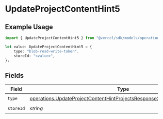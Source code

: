 # UpdateProjectContentHint5

## Example Usage

```typescript
import { UpdateProjectContentHint5 } from "@vercel/sdk/models/operations";

let value: UpdateProjectContentHint5 = {
    type: "blob-read-write-token",
    storeId: "<value>",
};
```

## Fields

| Field                                                                                                                                                                  | Type                                                                                                                                                                   | Required                                                                                                                                                               | Description                                                                                                                                                            |
| ---------------------------------------------------------------------------------------------------------------------------------------------------------------------- | ---------------------------------------------------------------------------------------------------------------------------------------------------------------------- | ---------------------------------------------------------------------------------------------------------------------------------------------------------------------- | ---------------------------------------------------------------------------------------------------------------------------------------------------------------------- |
| `type`                                                                                                                                                                 | [operations.UpdateProjectContentHintProjectsResponse200ApplicationJSONType](../../models/operations/updateprojectcontenthintprojectsresponse200applicationjsontype.md) | :heavy_check_mark:                                                                                                                                                     | N/A                                                                                                                                                                    |
| `storeId`                                                                                                                                                              | *string*                                                                                                                                                               | :heavy_check_mark:                                                                                                                                                     | N/A                                                                                                                                                                    |